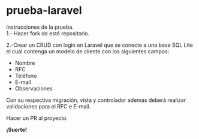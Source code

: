 # prueba-laravel
Instrucciones de la prueba. <br/>
1.- Hacer fork de esté repositorio.<br/>

2.-Crear un CRUD con login en Laravel que se conecte a una base SQL Lite el cual contenga un modelo de cliente con los siguientes campos:
<ul>
  <li>Nombre</li>
  <li>RFC</li>
  <li>Teléfono</li>
  <li>E-mail</li>
  <li>Observaciones</li>
</ul>

 Con su respectiva migración, vista y controlador además deberá realizar validaciones para el RFC e E-mail.<br/>

Hacer un PR al proyecto.<br/>

<strong>¡Suerte!</strong>
